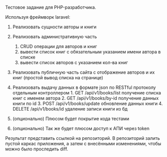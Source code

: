 Тестовое задание для PHP-разработчика.
 
Используя фреймворк laravel:
 
1. Реализовать сущности авторы и книги
 
2. Реализовать административную часть
    1. CRUD операции для авторов и книг
    2. вывести список книг с обязательным указанием имени автора в списке
    3. вывести список авторов с указанием кол-ва книг
 
3.    Реализовать публичную часть сайта с отображение авторов и их книг (простой вывод списка на странице)
 
4.    Реализовать выдачу данных в формате json по RESTful протоколу отдельным контроллером
    1. GET /api/v1/books/list получение списка книг с именем автора 
    2. GET /api/v1/books/by-id получение данных книги по id 
    3. POST /api/v1/books/update обновление данных книги 
    4. DELETE /api/v1/books/id удаление записи книги из бд 
    
5.   (опционально) Плюсом будет покрытие кода тестами    
6.   (опционально) Так же будет плюсом доступ к АПИ через token 
 
Результат представить ссылкой на репозиторий.
В репозиторий залить пустой каркас приложения, а затем с внесёнными изменениями, чтобы можно было проследить diff.
